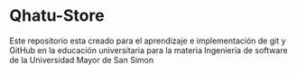 # Qhatu-Store
Este repositorio esta creado para el aprendizaje e implementación de git y GitHub en la educación universitaria para la materia Ingenieria de software de la Universidad Mayor de San Simon
